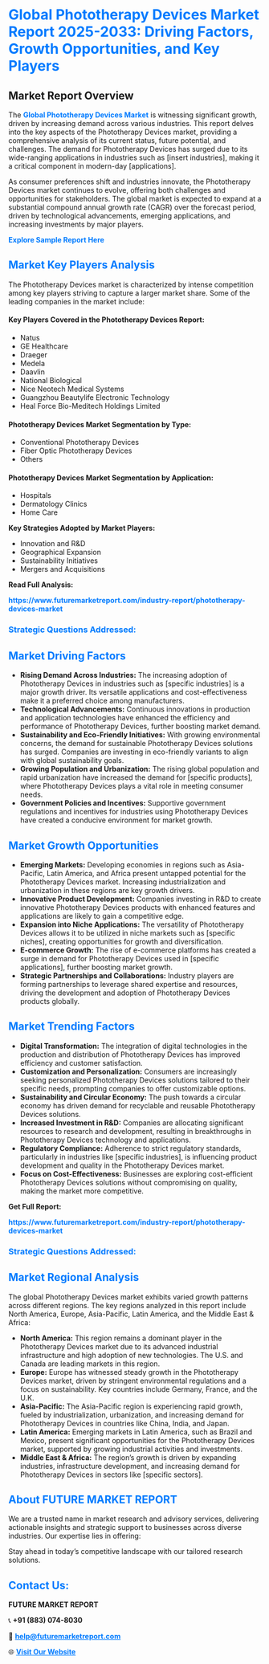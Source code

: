 <h1 style="color: #007BFF;">Global Phototherapy Devices Market Report 2025-2033: Driving Factors, Growth Opportunities, and Key Players</h1>

<section id="overview">
<h2>Market Report Overview</h2>
<p>The <a href="https://www.futuremarketreport.com/industry-report/phototherapy-devices-market" style="color: #007BFF; text-decoration: none;"><strong>Global Phototherapy Devices Market</strong></a> is witnessing significant growth, driven by increasing demand across various industries. This report delves into the key aspects of the Phototherapy Devices market, providing a comprehensive analysis of its current status, future potential, and challenges. The demand for Phototherapy Devices has surged due to its wide-ranging applications in industries such as [insert industries], making it a critical component in modern-day [applications].</p>
<p>As consumer preferences shift and industries innovate, the Phototherapy Devices market continues to evolve, offering both challenges and opportunities for stakeholders. The global market is expected to expand at a substantial compound annual growth rate (CAGR) over the forecast period, driven by technological advancements, emerging applications, and increasing investments by major players.</p>
</section>

<section id="overview">
<p><a href="https://www.futuremarketreport.com/request-sample/reportId=61863" style="color: #007BFF; text-decoration: none;"><strong>Explore Sample Report Here</strong></a></p>
</section>

<section id="key-players">
<h2 style="color: #007BFF;">Market Key Players Analysis</h2>
<p>The Phototherapy Devices market is characterized by intense competition among key players striving to capture a larger market share. Some of the leading companies in the market include:</p>
<h4>Key Players Covered in the Phototherapy Devices Report:</h4>
<ul><li>Natus</li><li>GE Healthcare</li><li>Draeger</li><li>Medela</li><li>Daavlin</li><li>National Biological</li><li>Nice Neotech Medical Systems</li><li>Guangzhou Beautylife Electronic Technology</li><li>Heal Force Bio-Meditech Holdings Limited</li></ul>
<h4>Phototherapy Devices Market Segmentation by Type:</h4>
<ul><li>Conventional Phototherapy Devices</li><li>Fiber Optic Phototherapy Devices</li><li>Others</li></ul>

<h4>Phototherapy Devices Market Segmentation by Application:</h4>
<ul><li>Hospitals</li><li>Dermatology Clinics</li><li>Home Care</li></ul>
<p><strong>Key Strategies Adopted by Market Players:</strong></p>
<ul>
<li>Innovation and R&D</li>
<li>Geographical Expansion</li>
<li>Sustainability Initiatives</li>
<li>Mergers and Acquisitions</li>
</ul>
</section>

<section>
<p><strong>Read Full Analysis: </strong></p><a href="https://www.futuremarketreport.com/industry-report/phototherapy-devices-market" style="color: #007BFF; text-decoration: none;"><strong>https://www.futuremarketreport.com/industry-report/phototherapy-devices-market</strong></a>
<h3 style="color: #007BFF;">Strategic Questions Addressed:</h3>
</section>

<section id="driving-factors">
<h2 style="color: #007BFF;">Market Driving Factors</h2>
<ul>
<li><strong>Rising Demand Across Industries:</strong> The increasing adoption of Phototherapy Devices in industries such as [specific industries] is a major growth driver. Its versatile applications and cost-effectiveness make it a preferred choice among manufacturers.</li>
<li><strong>Technological Advancements:</strong> Continuous innovations in production and application technologies have enhanced the efficiency and performance of Phototherapy Devices, further boosting market demand.</li>
<li><strong>Sustainability and Eco-Friendly Initiatives:</strong> With growing environmental concerns, the demand for sustainable Phototherapy Devices solutions has surged. Companies are investing in eco-friendly variants to align with global sustainability goals.</li>
<li><strong>Growing Population and Urbanization:</strong> The rising global population and rapid urbanization have increased the demand for [specific products], where Phototherapy Devices plays a vital role in meeting consumer needs.</li>
<li><strong>Government Policies and Incentives:</strong> Supportive government regulations and incentives for industries using Phototherapy Devices have created a conducive environment for market growth.</li>
</ul>
</section>

<section id="growth-opportunities">
<h2 style="color: #007BFF;">Market Growth Opportunities</h2>
<ul>
<li><strong>Emerging Markets:</strong> Developing economies in regions such as Asia-Pacific, Latin America, and Africa present untapped potential for the Phototherapy Devices market. Increasing industrialization and urbanization in these regions are key growth drivers.</li>
<li><strong>Innovative Product Development:</strong> Companies investing in R&D to create innovative Phototherapy Devices products with enhanced features and applications are likely to gain a competitive edge.</li>
<li><strong>Expansion into Niche Applications:</strong> The versatility of Phototherapy Devices allows it to be utilized in niche markets such as [specific niches], creating opportunities for growth and diversification.</li>
<li><strong>E-commerce Growth:</strong> The rise of e-commerce platforms has created a surge in demand for Phototherapy Devices used in [specific applications], further boosting market growth.</li>
<li><strong>Strategic Partnerships and Collaborations:</strong> Industry players are forming partnerships to leverage shared expertise and resources, driving the development and adoption of Phototherapy Devices products globally.</li>
</ul>
</section>

<section id="trending-factors">
<h2 style="color: #007BFF;">Market Trending Factors</h2>
<ul>
<li><strong>Digital Transformation:</strong> The integration of digital technologies in the production and distribution of Phototherapy Devices has improved efficiency and customer satisfaction.</li>
<li><strong>Customization and Personalization:</strong> Consumers are increasingly seeking personalized Phototherapy Devices solutions tailored to their specific needs, prompting companies to offer customizable options.</li>
<li><strong>Sustainability and Circular Economy:</strong> The push towards a circular economy has driven demand for recyclable and reusable Phototherapy Devices solutions.</li>
<li><strong>Increased Investment in R&D:</strong> Companies are allocating significant resources to research and development, resulting in breakthroughs in Phototherapy Devices technology and applications.</li>
<li><strong>Regulatory Compliance:</strong> Adherence to strict regulatory standards, particularly in industries like [specific industries], is influencing product development and quality in the Phototherapy Devices market.</li>
<li><strong>Focus on Cost-Effectiveness:</strong> Businesses are exploring cost-efficient Phototherapy Devices solutions without compromising on quality, making the market more competitive.</li>
</ul>
</section>

<section>
<p><strong>Get Full Report: </strong></p><a href="https://www.futuremarketreport.com/industry-report/phototherapy-devices-market" style="color: #007BFF; text-decoration: none;"><strong>https://www.futuremarketreport.com/industry-report/phototherapy-devices-market</strong></a>
<h3 style="color: #007BFF;">Strategic Questions Addressed:</h3>
</section>


<section id="regional-analysis">
<h2 style="color: #007BFF;">Market Regional Analysis</h2>
<p>The global Phototherapy Devices market exhibits varied growth patterns across different regions. The key regions analyzed in this report include North America, Europe, Asia-Pacific, Latin America, and the Middle East & Africa:</p>
<ul>
<li><strong>North America:</strong> This region remains a dominant player in the Phototherapy Devices market due to its advanced industrial infrastructure and high adoption of new technologies. The U.S. and Canada are leading markets in this region.</li>
<li><strong>Europe:</strong> Europe has witnessed steady growth in the Phototherapy Devices market, driven by stringent environmental regulations and a focus on sustainability. Key countries include Germany, France, and the U.K.</li>
<li><strong>Asia-Pacific:</strong> The Asia-Pacific region is experiencing rapid growth, fueled by industrialization, urbanization, and increasing demand for Phototherapy Devices in countries like China, India, and Japan.</li>
<li><strong>Latin America:</strong> Emerging markets in Latin America, such as Brazil and Mexico, present significant opportunities for the Phototherapy Devices market, supported by growing industrial activities and investments.</li>
<li><strong>Middle East & Africa:</strong> The region’s growth is driven by expanding industries, infrastructure development, and increasing demand for Phototherapy Devices in sectors like [specific sectors].</li>
</ul>
</section>

<footer>
<h2 style="color: #007BFF;">About FUTURE MARKET REPORT</h2>
<p>We are a trusted name in market research and advisory services, delivering actionable insights and strategic support to businesses across diverse industries. Our expertise lies in offering:</p>

<p>Stay ahead in today’s competitive landscape with our tailored research solutions.</p>

<h2 style="color: #007BFF;">Contact Us:</h2>
<p><strong>FUTURE MARKET REPORT</strong></p>
<p>📞 <strong>+91 (883) 074-8030</strong></p>
<p>📧 <strong><a href="mailto:help@futuremarketreport.com" style="color: #007BFF;">help@futuremarketreport.com</a></strong></p>
<p>🌐 <strong><a href="https://www.futuremarketreport.com/" style="color: #007BFF;">Visit Our Website</a></strong></p>
</footer>